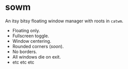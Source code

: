 # sowm

An itsy bitsy floating window manager with roots in `catwm`.

- Floating only.
- Fullscreen toggle.
- Window centering.
- Rounded corners (*soon*).
- No borders.
- All windows die on exit.
- etc etc etc
